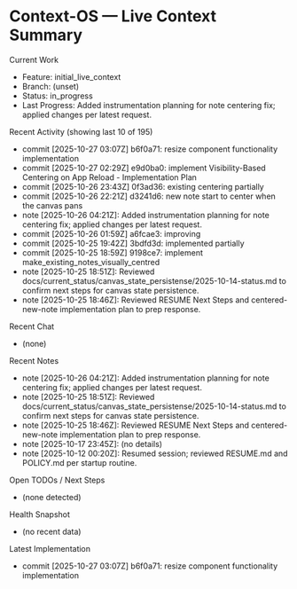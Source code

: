 # Context-OS — Live Context Summary

Current Work
- Feature: initial_live_context
- Branch: (unset)
- Status: in_progress
- Last Progress: Added instrumentation planning for note centering fix; applied changes per latest request.

Recent Activity (showing last 10 of 195)
- commit [2025-10-27 03:07Z] b6f0a71: resize component functionality implementation
- commit [2025-10-27 02:29Z] e9d0ba0: implement Visibility-Based Centering on App Reload - Implementation Plan
- commit [2025-10-26 23:43Z] 0f3ad36: existing centering partially
- commit [2025-10-26 22:21Z] d3241d6: new note start to center when the canvas pans
- note [2025-10-26 04:21Z]: Added instrumentation planning for note centering fix; applied changes per latest request.
- commit [2025-10-26 01:59Z] a6fcae3: improving
- commit [2025-10-25 19:42Z] 3bdfd3d: implemented partially
- commit [2025-10-25 18:59Z] 9198ce7: implement make_existing_notes_visually_centred
- note [2025-10-25 18:51Z]: Reviewed docs/current_status/canvas_state_persistense/2025-10-14-status.md to confirm next steps for canvas state persistence.
- note [2025-10-25 18:46Z]: Reviewed RESUME Next Steps and centered-new-note implementation plan to prep response.

Recent Chat
- (none)

Recent Notes
- note [2025-10-26 04:21Z]: Added instrumentation planning for note centering fix; applied changes per latest request.
- note [2025-10-25 18:51Z]: Reviewed docs/current_status/canvas_state_persistense/2025-10-14-status.md to confirm next steps for canvas state persistence.
- note [2025-10-25 18:46Z]: Reviewed RESUME Next Steps and centered-new-note implementation plan to prep response.
- note [2025-10-17 23:45Z]: (no details)
- note [2025-10-12 00:20Z]: Resumed session; reviewed RESUME.md and POLICY.md per startup routine.

Open TODOs / Next Steps
- (none detected)

Health Snapshot
- (no recent data)

Latest Implementation
- commit [2025-10-27 03:07Z] b6f0a71: resize component functionality implementation
